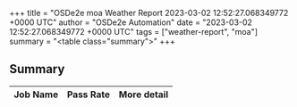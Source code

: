 +++
title = "OSDe2e moa Weather Report 2023-03-02 12:52:27.068349772 +0000 UTC"
author = "OSDe2e Automation"
date = "2023-03-02 12:52:27.068349772 +0000 UTC"
tags = ["weather-report", "moa"]
summary = "<table class=\"summary\"></table>"
+++
## Summary

| Job Name | Pass Rate | More detail |
|----------|-----------|-------------|




